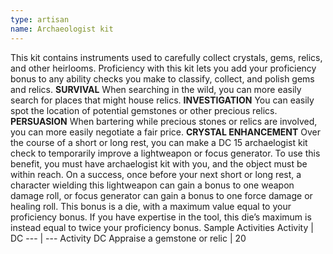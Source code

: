 ```yaml
---
type: artisan
name: Archaeologist kit
---
```

This kit contains instruments used to carefully collect crystals, gems, relics, and other heirlooms. Proficiency with this kit lets you add your proficiency bonus to any ability checks you make to classify, collect, and polish gems and relics.
__SURVIVAL__
When searching in the wild, you can more easily search for places that might house relics.
__INVESTIGATION__
You can easily spot the location of potential gemstones or other precious relics.
__PERSUASION__
When bartering while precious stones or relics are involved, you can more easily negotiate a fair price.
__CRYSTAL ENHANCEMENT__
Over the course of a short or long rest, you can make a DC 15 archaelogist kit check to temporarily improve a lightweapon or focus generator. To use this benefit, you must have archaelogist kit with you, and the object must be within reach. On a success, once before your next short or long rest, a character wielding this lightweapon can gain a bonus to one weapon damage roll, or focus generator can gain a bonus to one force damage or healing roll. This bonus is a die, with a maximum value equal to your proficiency bonus. If you have expertise in the tool, this die’s maximum is instead equal to twice your proficiency bonus.
Sample Activities
Activity | DC
--- | ---
Activity	DC
Appraise a gemstone or relic | 20
